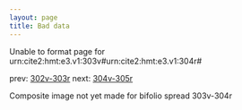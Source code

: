 ```yaml
---
layout: page
title: Bad data
---
```


Unable to format page for urn:cite2:hmt:e3.v1:303v#urn:cite2:hmt:e3.v1:304r#

prev: [302v-303r](../302v-303r/) next: [304v-305r](../304v-305r/)

Composite image not yet made for bifolio spread 303v-304r

